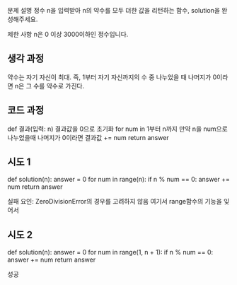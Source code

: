 문제 설명
정수 n을 입력받아 n의 약수를 모두 더한 값을 리턴하는 함수, solution을 완성해주세요.

제한 사항
n은 0 이상 3000이하인 정수입니다.

## 생각 과정
약수는 자기 자신이 최대.
즉, 1부터 자기 자신까지의 수 중 나누었을 때 나머지가 0이라면 
n은 그 수를 약수로 가진다.

## 코드 과정
def 결과(입력: n)
    결과값을 0으로 초기화
    for num in 1부터 n까지
        만약 n을 num으로 나누었을때 나머지가 0이라면
            결과값 += num
    return answer

## 시도 1
def solution(n):
    answer = 0
    for num in range(n):
        if n % num == 0:
            answer += num
    return answer

실패 요인:
ZeroDivisionError의 경우를 고려하지 않음
여기서 range함수의 기능을 잊어서 

## 시도 2
def solution(n):
    answer = 0
    for num in range(1, n + 1):
        if n % num == 0:
            answer += num
    return answer

성공
